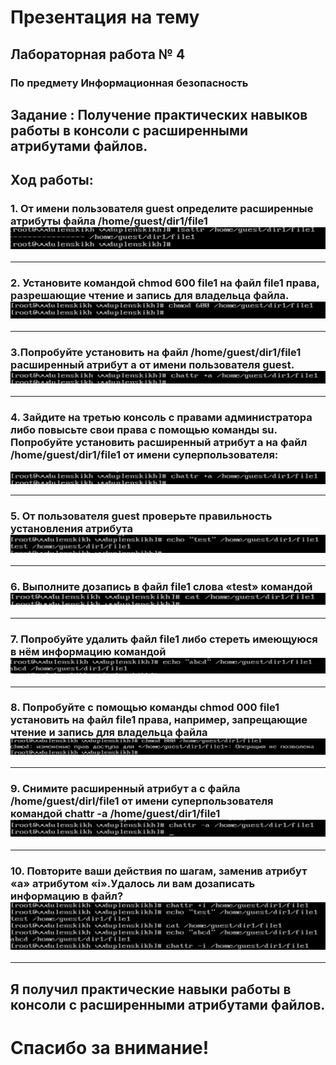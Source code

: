 # Презентация на тему
## Лабораторная работа № 4
### По предмету **Информационная безопасность**

## Задание : Получение практических навыков работы в консоли с расширенными атрибутами файлов.


## Ход работы:
### 1. От имени пользователя guest определите расширенные атрибуты файла /home/guest/dir1/file1 ![alt text](pics/1.png)
***
### 2. Установите командой chmod 600 file1 на файл file1 права, разрешающие чтение и запись для владельца файла. ![alt text](pics/2.png)
***
### 3.Попробуйте установить на файл /home/guest/dir1/file1 расширенный атрибут a от имени пользователя guest. ![alt text](pics/3.png) 
***
### 4. Зайдите на третью консоль с правами администратора либо повысьте свои права с помощью команды su. Попробуйте установить расширенный атрибут a на файл /home/guest/dir1/file1 от имени суперпользователя:
 ![alt text](pics/3.png)
***
### 5. От пользователя guest проверьте правильность установления атрибута ![alt text](pics/5.png)
***
### 6. Выполните дозапись в файл file1 слова «test» командой ![alt text](pics/6.png)
***
### 7. Попробуйте удалить файл file1 либо стереть имеющуюся в нём информацию командой ![alt text](pics/7.png)
***
### 8. Попробуйте с помощью команды chmod 000 file1 установить на файл file1 права, например, запрещающие чтение и запись для владельца файла ![alt text](pics/8.png)
***
### 9. Снимите расширенный атрибут a с файла /home/guest/dirl/file1 от имени суперпользователя командой  chattr -a /home/guest/dir1/file1 ![alt text](pics/9.png)
***
### 10. Повторите ваши действия по шагам, заменив атрибут «a» атрибутом «i».Удалось ли вам дозаписать информацию в файл? ![alt text](pics/10.png)
***


## Я получил практические навыки работы в консоли с расширенными атрибутами файлов.

# Спасибо за внимание!